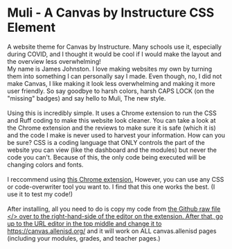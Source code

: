 # Muli - A Canvas by Instructure CSS Element
A website theme for Canvas by Instructure. Many schools use it, especially during COVID, and I thought it would be cool if I would make the layout and the overview less overwhelming!<br>
My name is James Johnston. I love making websites my own by turning them into something I can personally say I made. Even though, no, I did not make Canvas, I like making it look less overwhelming and making it more user friendly. So say goodbye to harsh colors, harsh CAPS LOCK (on the "missing" badges) and say hello to Muli, The new style.<br>
<br>
Using this is incredibly simple. It uses a Chrome extension to run the CSS and Ruff coding to make this website look cleaner. You can take a look at the Chrome extension and the reviews to make sure it is safe (which it is) and the code I make is never used to harvest your information. How can you be sure? CSS is a coding language that ONLY controls the part of the website you can view (like the dashboard and the modules) but never the code you can't. Because of this, the only code being executed will be changing colors and fonts.
<br>
<br>
I reccommend using <a href="https://chrome.google.com/webstore/detail/user-javascript-and-css/nbhcbdghjpllgmfilhnhkllmkecfmpld">this Chrome extension.</a> However, you can use any CSS or code-overwriter tool you want to. I find that this one works the best. (I use it to test my code!)
<br>
<br>
After installing, all you need to do is copy my code from <a href="https://github.com/jamesj503/Muli/blob/main/Muli.V5">the Github raw file </> over to the right-hand-side of the editor on the extension. After that, go up to the URL editor in the top middle and change it to https://canvas.allenisd.org/ and it will work on ALL canvas.allenisd pages (including your modules, grades, and teacher pages.)
